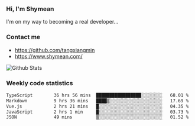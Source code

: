 ### Hi, I'm Shymean

I'm on my way to becoming a real developer...

### Contact me

- <https://github.com/tangxiangmin>
- <https://www.shymean.com/>

![Github Stats](https://github-readme-stats.vercel.app/api?username=tangxiangmin&show_icons=true&theme=dark)


###  Weekly code statistics

<!--START_SECTION:waka-->

```txt
TypeScript        36 hrs 56 mins  █████████████████░░░░░░░░   68.01 %
Markdown          9 hrs 36 mins   ████▒░░░░░░░░░░░░░░░░░░░░   17.69 %
Vue.js            2 hrs 21 mins   █░░░░░░░░░░░░░░░░░░░░░░░░   04.35 %
JavaScript        2 hrs 1 min     █░░░░░░░░░░░░░░░░░░░░░░░░   03.73 %
JSON              49 mins         ▒░░░░░░░░░░░░░░░░░░░░░░░░   01.52 %
```

<!--END_SECTION:waka-->